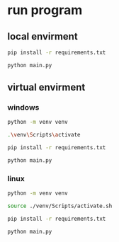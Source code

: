 # run program
## local envirment
```bash
pip install -r requirements.txt

python main.py
```
## virtual envirment

### windows
```bash
python -m venv venv

.\venv\Scripts\activate

pip install -r requirements.txt

python main.py
```

### linux 
```bash
python -m venv venv

source ./venv/Scripts/activate.sh

pip install -r requirements.txt

python main.py
```
